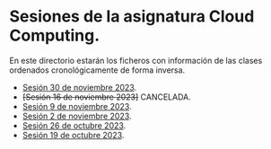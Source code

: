 # Sesiones de la asignatura Cloud Computing.

En este directorio estarán los ficheros con información de las clases ordenados cronológicamente de forma inversa.

* [Sesión 30 de noviembre 2023](2023_11_30.md).
* ~~[Sesión 16 de noviembre 2023]~~ CANCELADA.
* [Sesión 9 de noviembre 2023](2023_11_09.md).
* [Sesión 2 de noviembre 2023](2023_11_02.md).
* [Sesión 26 de octubre 2023](2023_10_26.md).
* [Sesión 19 de octubre 2023](2023_10_19.md).
